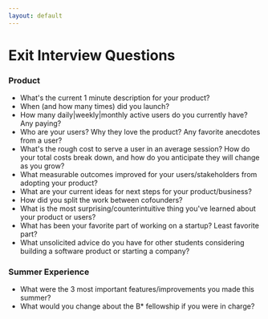 ```yaml
---
layout: default
---
```


# Exit Interview Questions

### Product
 - What's the current 1 minute description for your product?
 - When (and how many times) did you launch?
 - How many daily|weekly|monthly active users do you currently have?  Any paying?
 - Who are your users?  Why they love the product?  Any favorite anecdotes from a user?
 - What's the rough cost to serve a user in an average session?  How do your total costs break down, and how do you anticipate they will change as you grow?
 - What measurable outcomes improved for your users/stakeholders from adopting your product?
 - What are your current ideas for next steps for your product/business?
 - How did you split the work between cofounders?
 - What is the most surprising/counterintuitive thing you've learned about your product or users?
 - What has been your favorite part of working on a startup?  Least favorite part?
 - What unsolicited advice do you have for other students considering building a software product or starting a company?

### Summer Experience
 - What were the 3 most important features/improvements you made this summer?
 - What would you change about the B* fellowship if you were in charge?